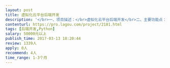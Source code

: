 ```yaml
---                
layout: post       
title: 虚拟化云平台后端开发           
description: '</br>一、项目描述：</br>虚拟化云平台后端开发</br>二、主要功能点：</br>平台支持包含产品测试、安全评估、培训教育在内的五个相对独立的子系统。</br>后端需要研发支持前端五大系统的虚拟化及数据库调用api。</br>三、人员要求：</br>Python RESTful API开发经验；</br>VMware虚拟化api；</br>'     
contenturl: https://pro.lagou.com/project/2181.html      
tags: [后端开发,Python]            
salary: 50000元以上          
publish_time: 2017-03-13 18:20:44         
review: 1339人                   
apply: 0人                   
recommend: 4人                   
time_range: 1-3个月              
---                 
```

